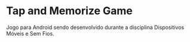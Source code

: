 # Tap and Memorize Game

Jogo para Android sendo desenvolvido durante a disciplina Dispositivos Móveis e Sem Fios.
